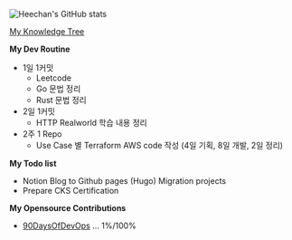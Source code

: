 <!-- <img src="https://s3.ap-northeast-2.amazonaws.com/mustit-ux/img/front/bi/main_logo.svg" alt="mustit"> -->


![Heechan's GitHub stats](https://github-readme-stats.vercel.app/api?username=heechankim&show_icons=true&theme=transparent)

[My Knowledge Tree](https://github.com/heechankim/MyKnowledgeTree)


**My Dev Routine**

- 1일 1커밋
  - Leetcode 
  - Go 문법 정리
  - Rust 문법 정리
- 2일 1커밋
  - HTTP Realworld 학습 내용 정리
- 2주 1 Repo
  - Use Case 별 Terraform AWS code 작성 (4일 기획, 8일 개발, 2일 정리)

**My Todo list**

- Notion Blog to Github pages (Hugo) Migration projects
- Prepare CKS Certification

**My Opensource Contributions**
- [90DaysOfDevOps](https://github.com/heechankim/90DaysOfDevOps) ... 1%/100%
